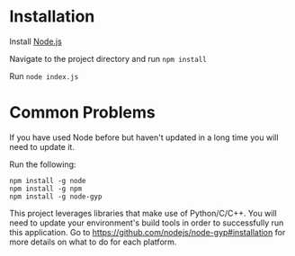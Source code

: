 # Installation
Install [Node.js](https://nodejs.org/en/)

Navigate to the project directory and run `npm install`

Run `node index.js`

# Common Problems
If you have used Node before but haven't updated in a long time you will need to update it.

Run the following:
```
npm install -g node
npm install -g npm
npm install -g node-gyp
```

This project leverages libraries that make use of Python/C/C++.  You will need to update your environment's build tools in order to successfully run this application. Go to https://github.com/nodejs/node-gyp#installation for more details on what to do for each platform.
